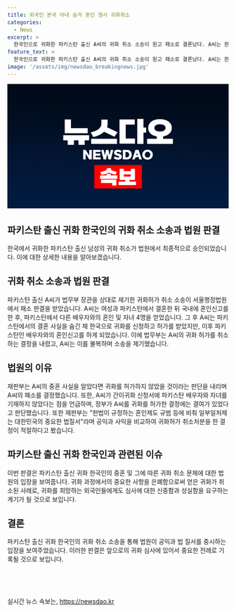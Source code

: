 ```yaml
---
title: 외국인 본국 아내 숨겨 혼인 형사 귀화취소
categories:
  - News
excerpt: >
  한국인으로 귀화한 파키스탄 출신 A씨의 귀화 취소 소송이 원고 패소로 결론났다. A씨는 한국 여성과 결혼한 뒤 파키스탄에서 중혼하고 귀화를 신청했으나, 귀화허가 취소처분을 받았다. 재판부는 A씨가 중혼사실을 숨겼다며 판단을 내렸다. A씨는 중혼 기간이 귀화 시점에서 10년이 넘는 등 위장혼이 아니라고 주장했지만, 재판부는 규범을 위반한 사안으로 판단했다. A씨의 사익보다 국가의 법질서 유지가 더 중요하다는 판단이 내려졌다.
feature_text: >
  한국인으로 귀화한 파키스탄 출신 A씨의 귀화 취소 소송이 원고 패소로 결론났다. A씨는 한국 여성과 결혼한 뒤 파키스탄에서 중혼하고 귀화를 신청했으나, 귀화허가 취소처분을 받았다. 재판부는 A씨가 중혼사실을 숨겼다며 판단을 내렸다. A씨는 중혼 기간이 귀화 시점에서 10년이 넘는 등 위장혼이 아니라고 주장했지만, 재판부는 규범을 위반한 사안으로 판단했다. A씨의 사익보다 국가의 법질서 유지가 더 중요하다는 판단이 내려졌다.
image: '/assets/img/newsdao_breakingnews.jpg'
---
```


<p><img src="/assets/img/newsdao_breakingnews.jpg" alt="koreaapp 속보" /></p>

<h2>파키스탄 출신 귀화 한국인의 귀화 취소 소송과 법원 판결</h2>

<p data-ke-size="size16"></p>

<p>한국에서 귀화한 파키스탄 출신 남성의 귀화 취소가 법원에서 최종적으로 승인되었습니다. 이에 대한 상세한 내용을 알아보겠습니다.</p>

<h2 data-ke-size="size26">귀화 취소 소송과 법원 판결</h2>

<p data-ke-size="size16">파키스탄 출신 A씨가 법무부 장관을 상대로 제기한 귀화허가 취소 소송이 서울행정법원에서 패소 판결을 받았습니다. A씨는 여성과 파키스탄에서 결혼한 뒤 국내에 혼인신고를 한 후, 파키스탄에서 다른 배우자와의 혼인 및 자녀 4명을 얻었습니다. 그 후 A씨는 파키스탄에서의 결혼 사실을 숨긴 채 한국으로 귀화를 신청하고 허가를 받았지만, 이후 파키스탄인 배우자와의 혼인신고를 하게 되었습니다. 이에 법무부는 A씨의 귀화 허가를 취소하는 결정을 내렸고, A씨는 이를 불복하며 소송을 제기했습니다.</p>

<p data-ke-size="size16"></p>

<h2 data-ke-size="size26">법원의 이유</h2>

<p data-ke-size="size16">재판부는 A씨의 중혼 사실을 알았다면 귀화를 허가하지 않았을 것이라는 판단을 내리며 A씨의 패소를 결정했습니다. 또한, A씨가 간이귀화 신청서에 파키스탄 배우자와 자녀를 기재하지 않았다는 점을 언급하며, 정부가 A씨를 귀화를 허가한 결정에는 결여가 있었다고 판단했습니다. 또한 재판부는 "헌법이 규정하는 혼인제도 규범 등에 비춰 일부일처제는 대한민국의 중요한 법질서"라며 공익과 사익을 비교하여 귀화허가 취소처분을 한 결정이 적절하다고 봤습니다.</p>

<p data-ke-size="size16"></p>

<h2 data-ke-size="size26">파키스탄 출신 귀화 한국인과 관련된 이슈</h2>

<p data-ke-size="size16">이번 판결은 파키스탄 출신 귀화 한국인의 중혼 및 그에 따른 귀화 취소 문제에 대한 법원의 입장을 보여줍니다. 귀화 과정에서의 중요한 사항을 은폐함으로써 얻은 귀화가 취소된 사례로, 귀화를 희망하는 외국인들에게도 심사에 대한 신중함과 성실함을 요구하는 계기가 될 것으로 보입니다.</p>

<p data-ke-size="size16"></p>

<h2 data-ke-size="size26">결론</h2>

<p data-ke-size="size16">파키스탄 출신 귀화 한국인의 귀화 취소 소송을 통해 법원이 공익과 법 질서를 중시하는 입장을 보여주었습니다. 이러한 판결은 앞으로의 귀화 심사에 있어서 중요한 전례로 기록될 것으로 보입니다.</p>

<p data-ke-size="size16">&nbsp;</p>

<p data-ke-size="size16">&nbsp;</p>
실시간 뉴스 속보는, <a href="https://newsdao.kr" rel="dofollow">https://newsdao.kr</a>


